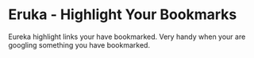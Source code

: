 Eruka - Highlight Your Bookmarks
======
Eureka highlight links your have bookmarked. Very handy when your are googling something you have bookmarked.